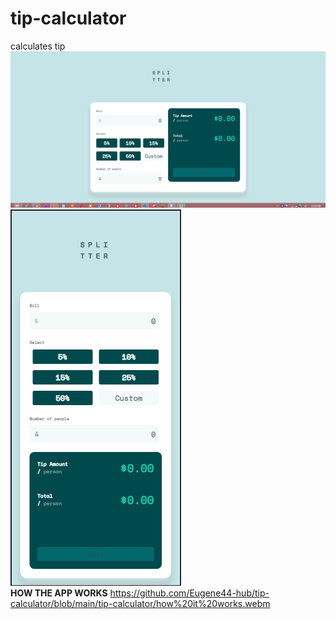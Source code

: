 # tip-calculator
calculates tip
![Design](https://github.com/Eugene44-hub/tip-calculator/blob/main/tip-calculator/finished-desktop-tip.png)
![Design](https://github.com/Eugene44-hub/tip-calculator/blob/main/tip-calculator/mobile-tip-cal.png)
<br/>
<b>HOW THE APP WORKS</b>
https://github.com/Eugene44-hub/tip-calculator/blob/main/tip-calculator/how%20it%20works.webm
